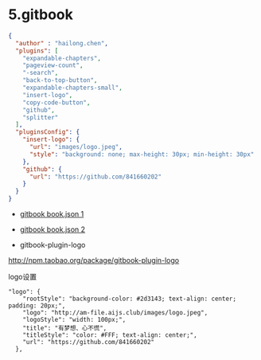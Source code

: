 <!--
 * @version: v0.0.1
 * @Author: hailong.chen
 * @Date: 2019-12-26 11:56:05
 * @LastEditors  : hailong.chen
 * @LastEditTime : 2019-12-28 16:39:22
 * @Descripttion: 
 -->
# 5.gitbook

```json
{
  "author" : "hailong.chen",
  "plugins": [
    "expandable-chapters",
    "pageview-count",
    "-search",
    "back-to-top-button",
    "expandable-chapters-small",
    "insert-logo",
    "copy-code-button",
    "github",
    "splitter"
  ],
  "pluginsConfig": {
    "insert-logo": {
      "url": "images/logo.jpeg",
      "style": "background: none; max-height: 30px; min-height: 30px"
    },
    "github": {
      "url": "https://github.com/841660202"
    }
  }
}

```

- [gitbook book.json 1](https://www.jianshu.com/p/427b8bb066e6)
- [gitbook book.json 2](https://blog.csdn.net/qq_43514847/article/details/86598399)


- gitbook-plugin-logo
  
http://npm.taobao.org/package/gitbook-plugin-logo

logo设置

```
"logo": {
    "rootStyle": "background-color: #2d3143; text-align: center; padding: 20px;",
    "logo": "http://am-file.aijs.club/images/logo.jpeg",
    "logoStyle": "width: 100px;",
    "title": "有梦想、心不慌",
    "titleStyle": "color: #FFF; text-align: center;",
    "url": "https://github.com/841660202"
  },


```